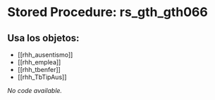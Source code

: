 # Stored Procedure: rs_gth_gth066

## Usa los objetos:
- [[rhh_ausentismo]]
- [[rhh_emplea]]
- [[rhh_tbenfer]]
- [[rhh_TbTipAus]]

*No code available.*
